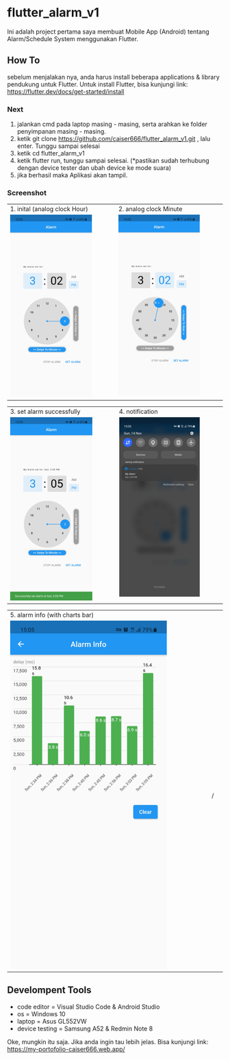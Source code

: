 # flutter_alarm_v1

Ini adalah project pertama saya membuat Mobile App (Android) tentang Alarm/Schedule System menggunakan Flutter.

## How To

sebelum menjalakan nya, anda harus install beberapa applications & library pendukung untuk Flutter. Untuk install Flutter, bisa kunjungi link: https://flutter.dev/docs/get-started/install

### Next

1. jalankan cmd pada laptop masing - masing, serta arahkan ke folder penyimpanan masing - masing.
2. ketik git clone https://github.com/caiser666/flutter_alarm_v1.git , lalu enter. Tunggu sampai selesai
3. ketik cd flutter_alarm_v1
4. ketik flutter run, tunggu sampai selesai. (*pastikan sudah terhubung dengan device tester dan ubah device ke mode suara)
5. jika berhasil maka Aplikasi akan tampil.

### Screenshot

<table>
  <tr>
     <td>1. inital (analog clock Hour)</td>
     <td>2. analog clock Minute</td>
  </tr>
  <tr>
    <td valign="top"><img src="https://github.com/caiser666/flutter_alarm_v1/blob/main/assets/screenshots/1.jpg" width=80%></td>
    <td valign="top"><img src="https://github.com/caiser666/flutter_alarm_v1/blob/main/assets/screenshots/2.jpg" width=80%></td>
  </tr>
</table>

<table>
  <tr>
     <td>3. set alarm successfully</td>
     <td>4. notification</td>
  </tr>
  <tr>
    <td valign="top"><img src="https://github.com/caiser666/flutter_alarm_v1/blob/main/assets/screenshots/3.jpg" width=80%></td>
    <td valign="top"><img src="https://github.com/caiser666/flutter_alarm_v1/blob/main/assets/screenshots/4.jpg" width=80%></td>
  </tr>
</table>

<table>
  <tr>
     <td>5. alarm info (with charts bar)</td>
     <td></td>
  </tr>
  <tr>
    <td valign="top"><img src="https://github.com/caiser666/flutter_alarm_v1/blob/main/assets/screenshots/5.jpg" width=80%></td>
    <td>/<td>
  </tr>
</table>

## Develompent Tools

- code editor = Visual Studio Code & Android Studio
- os = Windows 10
- laptop = Asus GL552VW
- device testing = Samsung A52 & Redmin Note 8

Oke, mungkin itu saja. Jika anda ingin tau lebih jelas. Bisa kunjungi link: https://my-portofolio-caiser666.web.app/
